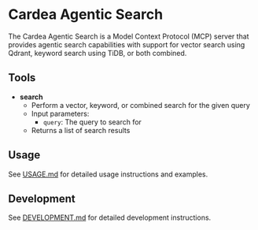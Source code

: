 # Cardea Agentic Search

The Cardea Agentic Search is a Model Context Protocol (MCP) server that provides agentic search capabilities with support for vector search using Qdrant, keyword search using TiDB, or both combined.

## Tools

- **search**
  - Perform a vector, keyword, or combined search for the given query
  - Input parameters:
    - `query`: The query to search for
  - Returns a list of search results

## Usage

See [USAGE.md](docs/USAGE.md) for detailed usage instructions and examples.

## Development

See [DEVELOPMENT.md](docs/DEVELOPMENT.md) for detailed development instructions.

